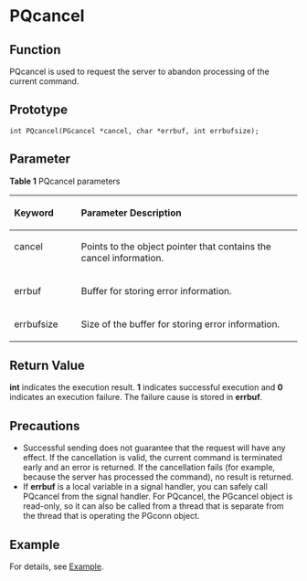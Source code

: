 # PQcancel<a name="EN-US_TOPIC_0242380590"></a>

## Function<a name="en-us_topic_0241735638_section744771516345"></a>

PQcancel is used to request the server to abandon processing of the current command.

## Prototype<a name="en-us_topic_0241735638_section18974913134"></a>

```
int PQcancel(PGcancel *cancel, char *errbuf, int errbufsize);
```

## Parameter<a name="en-us_topic_0241735638_en-us_topic_0237120432_en-us_topic_0059778852_s1c9b27937d964eaba00ae77fe1cd2c71"></a>

**Table  1**  PQcancel parameters

<a name="en-us_topic_0241735638_en-us_topic_0237120432_en-us_topic_0059778852_t82b61d38241342ffa2c83b3e50393841"></a>
<table><thead align="left"><tr id="en-us_topic_0241735638_en-us_topic_0237120432_en-us_topic_0059778852_r3ec068cec36347ccb83a7f18cf131215"><th class="cellrowborder" valign="top" width="23.27%" id="mcps1.2.3.1.1"><p id="en-us_topic_0241735638_en-us_topic_0237120432_en-us_topic_0059778852_a44a45da69b324aa4b5c1187191ec5c77"><a name="en-us_topic_0241735638_en-us_topic_0237120432_en-us_topic_0059778852_a44a45da69b324aa4b5c1187191ec5c77"></a><a name="en-us_topic_0241735638_en-us_topic_0237120432_en-us_topic_0059778852_a44a45da69b324aa4b5c1187191ec5c77"></a><strong id="en-us_topic_0241735638_en-us_topic_0237120432_en-us_topic_0059778852_a78fd62134c834d6ab90eace249f90f74"><a name="en-us_topic_0241735638_en-us_topic_0237120432_en-us_topic_0059778852_a78fd62134c834d6ab90eace249f90f74"></a><a name="en-us_topic_0241735638_en-us_topic_0237120432_en-us_topic_0059778852_a78fd62134c834d6ab90eace249f90f74"></a>Keyword</strong></p>
</th>
<th class="cellrowborder" valign="top" width="76.73%" id="mcps1.2.3.1.2"><p id="en-us_topic_0241735638_en-us_topic_0237120432_en-us_topic_0059778852_aee2bc08a3b8f47bf81fb032ef089ba6d"><a name="en-us_topic_0241735638_en-us_topic_0237120432_en-us_topic_0059778852_aee2bc08a3b8f47bf81fb032ef089ba6d"></a><a name="en-us_topic_0241735638_en-us_topic_0237120432_en-us_topic_0059778852_aee2bc08a3b8f47bf81fb032ef089ba6d"></a><strong id="en-us_topic_0241735638_en-us_topic_0237120432_en-us_topic_0059778852_a51048b44452847fabe05c8633f0220cf"><a name="en-us_topic_0241735638_en-us_topic_0237120432_en-us_topic_0059778852_a51048b44452847fabe05c8633f0220cf"></a><a name="en-us_topic_0241735638_en-us_topic_0237120432_en-us_topic_0059778852_a51048b44452847fabe05c8633f0220cf"></a>Parameter Description</strong></p>
</th>
</tr>
</thead>
<tbody><tr id="en-us_topic_0241735638_en-us_topic_0237120432_en-us_topic_0059778852_r89c7807f135840058d4a248137b3ca08"><td class="cellrowborder" valign="top" width="23.27%" headers="mcps1.2.3.1.1 "><p id="en-us_topic_0241735638_p23111054217"><a name="en-us_topic_0241735638_p23111054217"></a><a name="en-us_topic_0241735638_p23111054217"></a>cancel</p>
</td>
<td class="cellrowborder" valign="top" width="76.73%" headers="mcps1.2.3.1.2 "><p id="en-us_topic_0241735638_p1393801515211"><a name="en-us_topic_0241735638_p1393801515211"></a><a name="en-us_topic_0241735638_p1393801515211"></a>Points to the object pointer that contains the cancel information.</p>
</td>
</tr>
<tr id="en-us_topic_0241735638_row17367126192516"><td class="cellrowborder" valign="top" width="23.27%" headers="mcps1.2.3.1.1 "><p id="en-us_topic_0241735638_p43682026202518"><a name="en-us_topic_0241735638_p43682026202518"></a><a name="en-us_topic_0241735638_p43682026202518"></a>errbuf</p>
</td>
<td class="cellrowborder" valign="top" width="76.73%" headers="mcps1.2.3.1.2 "><p id="en-us_topic_0241735638_p10403105013320"><a name="en-us_topic_0241735638_p10403105013320"></a><a name="en-us_topic_0241735638_p10403105013320"></a>Buffer for storing error information.</p>
</td>
</tr>
<tr id="en-us_topic_0241735638_row12952114132818"><td class="cellrowborder" valign="top" width="23.27%" headers="mcps1.2.3.1.1 "><p id="en-us_topic_0241735638_p1995314182810"><a name="en-us_topic_0241735638_p1995314182810"></a><a name="en-us_topic_0241735638_p1995314182810"></a>errbufsize</p>
</td>
<td class="cellrowborder" valign="top" width="76.73%" headers="mcps1.2.3.1.2 "><p id="en-us_topic_0241735638_p1737919549321"><a name="en-us_topic_0241735638_p1737919549321"></a><a name="en-us_topic_0241735638_p1737919549321"></a>Size of the buffer for storing error information.</p>
</td>
</tr>
</tbody>
</table>

## Return Value<a name="en-us_topic_0241735638_section1512067101414"></a>

**int**  indicates the execution result.  **1**  indicates successful execution and  **0**  indicates an execution failure. The failure cause is stored in  **errbuf**.

## Precautions<a name="en-us_topic_0241735638_en-us_topic_0237120433_en-us_topic_0059777949_sb1b6942996a64e589fdfdfb1c00fa519"></a>

-   Successful sending does not guarantee that the request will have any effect. If the cancellation is valid, the current command is terminated early and an error is returned. If the cancellation fails \(for example, because the server has processed the command\), no result is returned.
-   If  **errbuf**  is a local variable in a signal handler, you can safely call PQcancel from the signal handler. For PQcancel, the PGcancel object is read-only, so it can also be called from a thread that is separate from the thread that is operating the PGconn object.

## Example<a name="en-us_topic_0241735638_section724101713148"></a>

For details, see  [Example](example-3.md).

